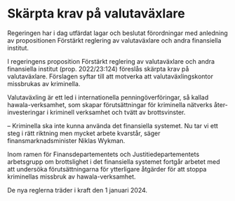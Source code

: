 # Skärpta krav på valutaväxlare

Regeringen har i dag utfärdat lagar och beslutat förordningar med anledning av propositionen Förstärkt reglering av valutaväxlare och andra finansiella institut.

I regeringens proposition Förstärkt reglering av valutaväxlare och andra finansiella institut (prop. 2022/23:124) föreslås skärpta krav på valutaväxlare. Förslagen syftar till att motverka att valutaväxlingskontor missbrukas av kriminella.

Valutaväxling är ett led i internationella penningöverföringar, så kallad hawala-verksamhet, som skapar förutsättningar för kriminella nätverks åter­investeringar i kriminell verksamhet och tvätt av brottsvinster.

– Kriminella ska inte kunna använda det finansiella systemet. Nu tar vi ett steg i rätt riktning men mycket arbete kvarstår, säger finansmarknadsminister Niklas Wykman.

Inom ramen för Finansdepartementets och Justitiedepartementets arbetsgrupp om brottslighet i det finansiella systemet fortgår arbetet med att undersöka förutsättningarna för ytterligare åtgärder för att stoppa kriminellas missbruk av hawala-verksamhet.

De nya reglerna träder i kraft den 1 januari 2024.
